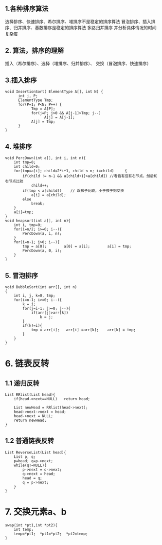 ## 1.各种排序算法 ##

选择排序、快速排序、希尔排序、堆排序不是稳定的排序算法
冒泡排序、插入排序、归并排序、基数排序是稳定的排序算法
多路归并排序
并分析具体情况的时间复杂度

## 2. 算法，排序的理解 ##
插入（希尔排序）、选择（堆排序、归并排序）、 交换（冒泡排序、快速排序）

## 3.插入排序 ##

	void InsertionSort( ElementType A[], int N) {
	      int j, P;
	      ElementType Tmp;
	      for(P=1; P<N; P++) {
	            Tmp = A[P];
	            for(j=P; j>0 && A[j-1]>Tmp; j--)
	                  A[j] = A[j-1];
	            A[j] = Tmp;
	      }
	}

## 4. 堆排序 ##

	void PercDown(int a[], int i, int n){
	    int tmp=0;
	    int child=0;
	    for(tmp=a[i]; child=2*i+1, child < n; i=child)     {
	        if(child != n-1 && a[child+1]>a[child]) //看看有没有右节点，然后和右节点比较
	            child++;
	        if(tmp < a[child])    // 跟孩子比较，小于孩子则交换
	            a[i] = a[child];
	        else
	            break;
	    }
	    a[i]=tmp;
	}
	void heapsort(int a[], int n){
	    int i, tmp=0;
	    for(i=n/2; i>=0; i--){
	        PercDown(a, i, n);
	    }
	    for(i=n-1; i>0; i--){
	        tmp = a[0];        a[0] = a[i];        a[i] = tmp;
	        PercDown(a, 0, i);
	    }
	}

## 5. 冒泡排序 ##

	void BubbleSort(int arr[], int n)
	{
		int i, j, k=0, tmp;
		for(i=n-1; i>=0; i--){
			k = i;
			for(j=i-1; j>=0; j--){
				if(arr[j]>arr[k])
					k = j;
			}
			if(k!=i){
				tmp = arr[i];	arr[i] =arr[k];    arr[k] = tmp;
			}
		}
	}

# 6. 链表反转 #
## 1.1 递归反转 ##

	List RRlist(List head){
	    if(head->next==NULL)   return head;
	    
	    List newHead = RRlist(head->next);
	    head->next->next = head;
	    head->next = NULL;
	    return newHead;
	}

## 1.2 普通链表反转 ##

    List ReverseList(List head){
    	List p, q; 
    	p=head; q=p->next;
     	while(q!=NULL){
      		p->next = q->next;
			q->next = head;
			head = q;
			q = p->next;
     	}
    }

# 7. 交换元素a、b #

    swap(int *pt1,int *pt2){
    	int temp;
    	temp=*pt1;  *pt1=*pt2;  *pt2=temp;
    }





